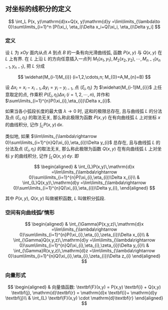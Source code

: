 ## 对坐标的线积分的定义

$$
\int_L P(x, y)\mathrm{d}x+Q(x, y)\mathrm{d}y
=\lim\limits_{\lambda\to 0}\sum\limits_{i=1}^n [P(\xi_i, \eta_i)\Delta x_i+Q(\xi_i, \eta_i)\Delta y_i]
$$

### 定义

设 $L$ 为 $xOy$ 面内从点 $A$ 到点 $B$ 的一条有向光滑曲线弧,
函数 $P(x,y)$ 与 $Q(x,y)$ 在 $L$ 上有界.
在 $L$ 上沿 $L$ 的方向任意插入一点列 $M_{1}(x_{1},y_{1}), M_{2}(x_{2},y_{2}), \cdots, M_{n-1}(x_{n-1},y_{n-1})$, 把 $L$ 分成

$$
\widehat{M_{i-1}M_{i}} (i=1,2,\cdots,n; M_{0}=A,M_{n}=B)
$$

设 $\Delta x_{i}=x_{i}-x_{i-1}, \Delta y_{i}=y_{i}-y_{i-1}$, 点 $(\xi_{i},\eta_{i})$ 为 $\widehat{M_{i-1}M_{i}}$ 上任意取定的点, 作乘积 $P(\xi_{i},\eta_{i})\Delta x_{i}$ ($i=1,2,\cdots,n$), 并作和 $\sum\limits_{i=1}^{n}P(\xi_{i},\eta_{i})\Delta x_{i}$.

如果当各小弧段长度的最大值 $\lambda\rightarrow 0$ 时,
这和的极限总存在, 且与曲线弧 $L$ 的分法及点 $(\xi_{i},\eta_{i})$ 的取法无关,
那么称此极限为函数 $P(x,y)$ 在有向曲线弧 $L$ 上对坐标 $x$ 的曲线积分,
记作 $\int_{L}P(x,y)\,\mathrm{d}x$.

类似地,
如果 $\lim\limits_{\lambda\rightarrow 0}\sum\limits_{i=1}^{n}Q(\xi_{i},\eta_{i})\Delta y_{i}$ 总存在,
且与曲线弧 $L$ 的分法及点 $(\xi_{i},\eta_{i})$ 的取法无关,
那么称此极限为函数 $Q(x,y)$ 在有向曲线弧 $L$ 上对坐标 $y$ 的曲线积分,
记作 $\int_{L}Q(x,y)\,\mathrm{d}y$. 即

$$
\begin{aligned}
	& \int_{L}P(x,y)\,\mathrm{d}x
	=\lim\limits_{\lambda\rightarrow 0}\sum\limits_{i=1}^{n}P(\xi_{i},\eta_{i})\Delta x_{i}\\
	& \int_{L}Q(x,y)\,\mathrm{d}y
	=\lim\limits_{\lambda\rightarrow 0}\sum\limits_{i=1}^{n}Q(\xi_{i},\eta_{i})\Delta y_{i},
\end{aligned}
$$

其中 $P(x,y)$, $Q(x,y)$ 叫做被积函数, $L$ 叫做积分弧段.

### 空间有向曲线弧$\Gamma$情形

$$
\begin{aligned}
	& \int_{\Gamma}P(x,y,z)\,\mathrm{d}x
	=\lim\limits_{\lambda\rightarrow 0}\sum\limits_{i=1}^{n}P(\xi_{i},\eta_{i},\zeta_{i})\Delta x_{i}\\
	& \int_{\Gamma}Q(x,y,z)\,\mathrm{d}y
	=\lim\limits_{\lambda\rightarrow 0}\sum\limits_{i=1}^{n}Q(\xi_{i},\eta_{i},\zeta_{i})\Delta y_{i}\\
	& \int_{\Gamma}R(x,y,z)\,\mathrm{d}z
	=\lim\limits_{\lambda\rightarrow 0}\sum\limits_{i=1}^{n}Q(\xi_{i},\eta_{i},\zeta_{i})\Delta z_{i}
\end{aligned}
$$

### 向量形式

$$
\begin{aligned}
	& 向量值函数: \textbf{F}(x,y) = P(x,y) \textbf{i} + Q(x,y) \textbf{j}, \mathrm{d}\textbf{r} = \mathrm{d}x \textbf{i}+ \mathrm{d}y \textbf{j}\\
	& \int_{L} \textbf{F}(x,y) \cdot \mathrm{d}\textbf{r}
\end{aligned}
$$
